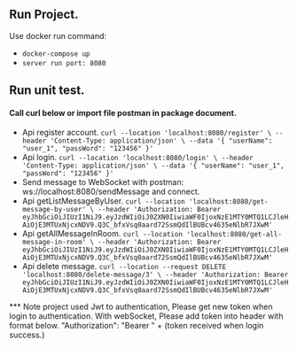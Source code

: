 ## Run Project.
Use docker run command:
- `docker-compose up`
- `server run port: 8080`
## Run unit test.

#### Call curl below or import file postman in package document.
- Api register account.
  ``curl --location 'localhost:8080/register' \
  --header 'Content-Type: application/json' \
  --data '{
  "userName": "user_1",
  "passWord": "123456"
  }'``
- Api login.
  ``curl --location 'localhost:8080/login' \
  --header 'Content-Type: application/json' \
  --data '{
  "userName": "user_1",
  "passWord": "123456"
  }'``
- Send message to WebSocket with postman: ws://localhost:8080/sendMessage and connect.
- Api getListMessageByUser.
  ``curl --location 'localhost:8080/get-message-by-user' \
  --header 'Authorization: Bearer eyJhbGciOiJIUzI1NiJ9.eyJzdWIiOiJ0ZXN0IiwiaWF0IjoxNzE1MTY0MTQ1LCJleHAiOjE3MTUxNjcxNDV9.Q3C_bfxVsq0aard72SsmQdIlBUBcv4635eNlbR7JXwM'``
- Api getAllMessageInRoom.
  ``curl --location 'localhost:8080/get-all-message-in-room' \
  --header 'Authorization: Bearer eyJhbGciOiJIUzI1NiJ9.eyJzdWIiOiJ0ZXN0IiwiaWF0IjoxNzE1MTY0MTQ1LCJleHAiOjE3MTUxNjcxNDV9.Q3C_bfxVsq0aard72SsmQdIlBUBcv4635eNlbR7JXwM'``
- Api delete message.
  ``curl --location --request DELETE 'localhost:8080/delete-message/3' \
  --header 'Authorization: Bearer eyJhbGciOiJIUzI1NiJ9.eyJzdWIiOiJ0ZXN0IiwiaWF0IjoxNzE1MTY0MTQ1LCJleHAiOjE3MTUxNjcxNDV9.Q3C_bfxVsq0aard72SsmQdIlBUBcv4635eNlbR7JXwM'``

*** Note project used Jwt to authentication, Please get new token when login to authentication.
With webSocket, Please add token into header with format below.
"Authorization": "Bearer " + (token received when login success.)
